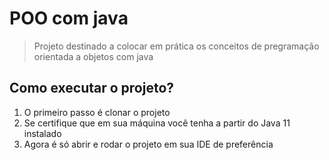 # POO com java
> Projeto destinado a colocar em prática os conceitos de pregramação orientada a objetos com java

## Como executar o projeto?
1. O primeiro passo é clonar o projeto
2. Se certifique que em sua máquina você tenha a partir do Java 11 instalado
3. Agora é só abrir e rodar o projeto em sua IDE de preferência